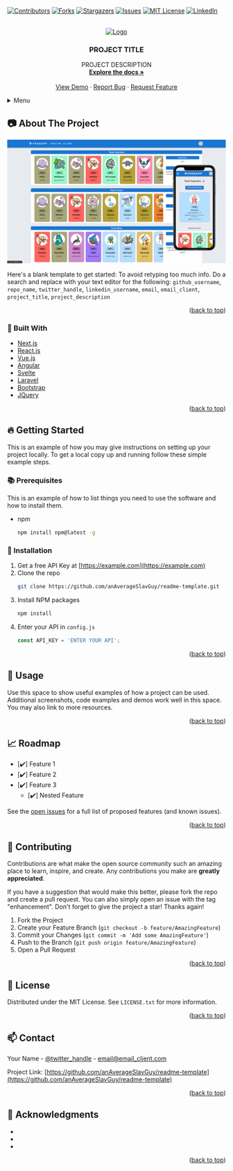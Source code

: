 

<div id="top"></div>

<!-- PROJECT SHIELDS -->
<!--
*** I'm using markdown "reference style" links for readability.
*** Reference links are enclosed in brackets [ ] instead of parentheses ( ).
*** See the bottom of this document for the declaration of the reference variables
*** for contributors-url, forks-url, etc. This is an optional, concise syntax you may use.
*** https://www.markdownguide.org/basic-syntax/#reference-style-links
-->

[![Contributors][contributors-shield]][contributors-url]
[![Forks][forks-shield]][forks-url]
[![Stargazers][stars-shield]][stars-url]
[![Issues][issues-shield]][issues-url]
[![MIT License][license-shield]][license-url]
[![LinkedIn][linkedin-shield]][linkedin-url]



<!-- PROJECT LOGO -->
<br />
<div align="center">
  <a href="https://github.com/ganAverageSlavGuy/readme-template">
    <img src="images/project-logo.png" alt="Logo" width="142" height="80">
  </a>

<h3 align="center">PROJECT TITLE</h3>

  <p align="center">
    PROJECT DESCRIPTION
    <br />
    <a href="https://github.com/anAverageSlavGuy/readme-template"><strong>Explore the docs »</strong></a>
    <br />
    <br />
    <a href="https://github.com/anAverageSlavGuy/readme-template">View Demo</a>
    ·
    <a href="https://github.com/anAverageSlavGuy/readme-template/issues">Report Bug</a>
    ·
    <a href="https://github.com/anAverageSlavGuy/readme-templatee/issues">Request Feature</a>
  </p>
</div>



<!-- TABLE OF CONTENTS -->
<details>
  <summary>Menu</summary>
  <ul>
    <li>
      📷 <a href="#-about-the-project">About The Project</a>
      <ul>
        <li>🔨 <a href="#-built-with">Built With</a></li>
      </ul>
    </li>
    <li>
      🔥 <a href="#-getting-started">Getting Started</a>
      <ul>
        <li>📚 <a href="#-prerequisites">Prerequisites</a></li>
        <li>🔧 <a href="#-installation">Installation</a></li>
      </ul>
    </li>
    <li>🚀 <a href="#-usage">Usage</a></li>
    <li>📈 <a href="#-roadmap">Roadmap</a></li>
    <li>👷‍ <a href="#-contributing">Contributing</a></li>
    <li>📃 <a href="#-license">License</a></li>
    <li>📫 <a href="#-contact">Contact</a></li>
    <li>🙏 <a href="#-acknowledgments">Acknowledgments</a></li>
  </ul>
</details>



<!-- ABOUT THE PROJECT -->
## 📷 About The Project

[![Product Name Screen Shot][product-screenshot]](https://example.com)

Here's a blank template to get started: To avoid retyping too much info. Do a search and replace with your text editor for the following: `github_username`, `repo_name`, `twitter_handle`, `linkedin_username`, `email`, `email_client`, `project_title`, `project_description`

<p align="right">(<a href="#top">back to top</a>)</p>



### 🔨 Built With

* [Next.js](https://nextjs.org/)
* [React.js](https://reactjs.org/)
* [Vue.js](https://vuejs.org/)
* [Angular](https://angular.io/)
* [Svelte](https://svelte.dev/)
* [Laravel](https://laravel.com)
* [Bootstrap](https://getbootstrap.com)
* [JQuery](https://jquery.com)

<p align="right">(<a href="#top">back to top</a>)</p> 

<!-- GETTING STARTED -->
## 🔥 Getting Started

This is an example of how you may give instructions on setting up your project locally.
To get a local copy up and running follow these simple example steps.

### 📚 Prerequisites

This is an example of how to list things you need to use the software and how to install them.
* npm
  ```sh
  npm install npm@latest -g
  ```

### 🔧 Installation

1. Get a free API Key at [https://example.com](https://example.com)
2. Clone the repo
   ```sh
   git clone https://github.com/anAverageSlavGuy/readme-template.git
   ```
3. Install NPM packages
   ```sh
   npm install
   ```
4. Enter your API in `config.js`
   ```js
   const API_KEY = 'ENTER YOUR API';
   ```

<p align="right">(<a href="#top">back to top</a>)</p>



<!-- USAGE EXAMPLES -->
## 🚀 Usage

Use this space to show useful examples of how a project can be used. Additional screenshots, code examples and demos work well in this space. You may also link to more resources.

<p align="right">(<a href="#top">back to top</a>)</p>



<!-- ROADMAP -->
## 📈 Roadmap

- [✔️] Feature 1
- [✔️] Feature 2
- [✔️] Feature 3
    - [✔️] Nested Feature

See the [open issues](https://github.com/anAverageSlavGuy/readme-template/issues) for a full list of proposed features (and known issues).

<p align="right">(<a href="#top">back to top</a>)</p>



<!-- CONTRIBUTING -->
## 👷‍ Contributing

Contributions are what make the open source community such an amazing place to learn, inspire, and create. Any contributions you make are **greatly appreciated**.

If you have a suggestion that would make this better, please fork the repo and create a pull request. You can also simply open an issue with the tag "enhancement".
Don't forget to give the project a star! Thanks again!

1. Fork the Project
2. Create your Feature Branch (`git checkout -b feature/AmazingFeature`)
3. Commit your Changes (`git commit -m 'Add some AmazingFeature'`)
4. Push to the Branch (`git push origin feature/AmazingFeature`)
5. Open a Pull Request

<p align="right">(<a href="#top">back to top</a>)</p>



<!-- LICENSE -->
## 📃 License

Distributed under the MIT License. See `LICENSE.txt` for more information.

<p align="right">(<a href="#top">back to top</a>)</p>



<!-- CONTACT -->
## 📫 Contact

Your Name - [@twitter_handle](https://twitter.com/twitter_handle) - email@email_client.com

Project Link: [https://github.com/anAverageSlavGuy/readme-template](https://github.com/anAverageSlavGuy/readme-template)

<p align="right">(<a href="#top">back to top</a>)</p>



<!-- ACKNOWLEDGMENTS -->
## 🙏 Acknowledgments

* []()
* []()
* []()

<p align="right">(<a href="#top">back to top</a>)</p>



<!-- MARKDOWN LINKS & IMAGES -->
<!-- https://www.markdownguide.org/basic-syntax/#reference-style-links -->
[contributors-shield]: https://img.shields.io/github/contributors/anAverageSlavGuy/readme-template.svg?style=for-the-badge
[contributors-url]: https://github.com/anAverageSlavGuy/readme-template/graphs/contributors
[forks-shield]: https://img.shields.io/github/forks/anAverageSlavGuy/readme-template.svg?style=for-the-badge
[forks-url]: https://github.com/anAverageSlavGuy/readme-template/network/members
[stars-shield]: https://img.shields.io/github/stars/anAverageSlavGuy/readme-template.svg?style=for-the-badge
[stars-url]: https://github.com/anAverageSlavGuy/readme-template/stargazers
[issues-shield]: https://img.shields.io/github/issues/anAverageSlavGuy/readme-template.svg?style=for-the-badge
[issues-url]: https://github.com/anAverageSlavGuy/readme-template/issues
[license-shield]: https://img.shields.io/github/license/anAverageSlavGuy/readme-template.svg?style=for-the-badge
[license-url]: https://github.com/anAverageSlavGuy/readme-template/blob/master/LICENSE.txt
[linkedin-shield]: https://img.shields.io/badge/-LinkedIn-black.svg?style=for-the-badge&logo=linkedin&colorB=555
[linkedin-url]: https://linkedin.com/in/linkedin_username
[product-screenshot]: images/project-screenshot.png